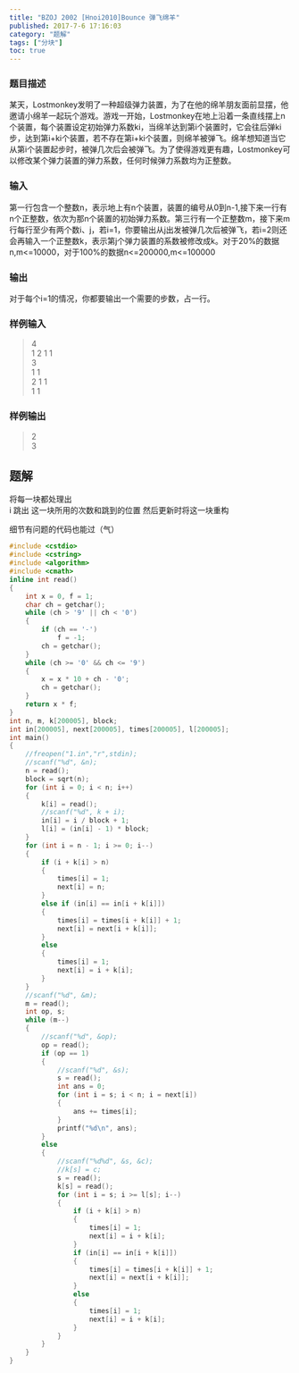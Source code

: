 ```yaml
---
title: "BZOJ 2002 [Hnoi2010]Bounce 弹飞绵羊"
published: 2017-7-6 17:16:03
category: "题解"
tags: ["分块"]
toc: true
---
```


### 题目描述
某天，Lostmonkey发明了一种超级弹力装置，为了在他的绵羊朋友面前显摆，他邀请小绵羊一起玩个游戏。游戏一开始，Lostmonkey在地上沿着一条直线摆上n个装置，每个装置设定初始弹力系数ki，当绵羊达到第i个装置时，它会往后弹ki步，达到第i+ki个装置，若不存在第i+ki个装置，则绵羊被弹飞。绵羊想知道当它从第i个装置起步时，被弹几次后会被弹飞。为了使得游戏更有趣，Lostmonkey可以修改某个弹力装置的弹力系数，任何时候弹力系数均为正整数。
<!--more-->

### 输入
第一行包含一个整数n，表示地上有n个装置，装置的编号从0到n-1,接下来一行有n个正整数，依次为那n个装置的初始弹力系数。第三行有一个正整数m，接下来m行每行至少有两个数i、j，若i=1，你要输出从j出发被弹几次后被弹飞，若i=2则还会再输入一个正整数k，表示第j个弹力装置的系数被修改成k。对于20%的数据n,m<=10000，对于100%的数据n<=200000,m<=100000

### 输出
对于每个i=1的情况，你都要输出一个需要的步数，占一行。

### 样例输入
>4                              
1 2 1 1						   
3  
1 1  
2 1 1  
1 1  


### 样例输出
>2  
3  

## 题解

将每一块都处理出  
i 跳出 这一块所用的次数和跳到的位置
然后更新时将这一块重构

细节有问题的代码也能过（气）
  
```c++
#include <cstdio>
#include <cstring>
#include <algorithm>
#include <cmath>
inline int read()
{
    int x = 0, f = 1;
    char ch = getchar();
    while (ch > '9' || ch < '0')
    {
        if (ch == '-')
            f = -1;
        ch = getchar();
    }
    while (ch >= '0' && ch <= '9')
    {
        x = x * 10 + ch - '0';
        ch = getchar();
    }
    return x * f;
}
int n, m, k[200005], block;
int in[200005], next[200005], times[200005], l[200005];
int main()
{
    //freopen("1.in","r",stdin);
    //scanf("%d", &n);
    n = read();
    block = sqrt(n);
    for (int i = 0; i < n; i++)
    {
        k[i] = read();
        //scanf("%d", k + i);
        in[i] = i / block + 1;
        l[i] = (in[i] - 1) * block;
    }
    for (int i = n - 1; i >= 0; i--)
    {
        if (i + k[i] > n)
        {
            times[i] = 1;
            next[i] = n;
        }
        else if (in[i] == in[i + k[i]])
        {
            times[i] = times[i + k[i]] + 1;
            next[i] = next[i + k[i]];
        }
        else
        {
            times[i] = 1;
            next[i] = i + k[i];
        }
    }
    //scanf("%d", &m);
    m = read();
    int op, s;
    while (m--)
    {
        //scanf("%d", &op);
        op = read();
        if (op == 1)
        {
            //scanf("%d", &s);
            s = read();
            int ans = 0;
            for (int i = s; i < n; i = next[i])
            {
                ans += times[i];
            }
            printf("%d\n", ans);
        }
        else
        {
            //scanf("%d%d", &s, &c);
            //k[s] = c;
            s = read();
            k[s] = read();
            for (int i = s; i >= l[s]; i--)
            {
                if (i + k[i] > n)
                {
                    times[i] = 1;
                    next[i] = i + k[i];
                }
                if (in[i] == in[i + k[i]])
                {
                    times[i] = times[i + k[i]] + 1;
                    next[i] = next[i + k[i]];
                }
                else
                {
                    times[i] = 1;
                    next[i] = i + k[i];
                }
            }
        }
    }
}
```
